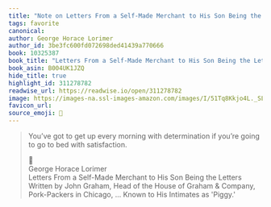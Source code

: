 ```yaml
---
title: "Note on Letters From a Self-Made Merchant to His Son Being the Letters Written by John Graham, Head of the House of Graham & Company, Pork-Packers in Chicago, ... Known to His Intimates as 'Piggy.' via George Horace Lorimer"
tags: favorite
canonical: 
author: George Horace Lorimer
author_id: 3be3fc600fd072698ded41439a770666
book: 10325387
book_title: "Letters From a Self-Made Merchant to His Son Being the Letters Written by John Graham, Head of the House of Graham & Company, Pork-Packers in Chicago, ... Known to His Intimates as 'Piggy.'"
book_asin: B004UK1JZQ
hide_title: true
highlight_id: 311278782
readwise_url: https://readwise.io/open/311278782
image: https://images-na.ssl-images-amazon.com/images/I/51Tq8Kkjo4L._SL200_.jpg
favicon_url: 
source_emoji: 📕
---
```


> You’ve got to get up every morning with determination if you’re going to go to bed with satisfaction.
> <div class="quoteback-footer"><div class="quoteback-avatar"><span class="mini-emoji"> 📕</span></div><div class="quoteback-metadata"><div class="metadata-inner"><span style="display:none">FROM:</span><div aria-label="George Horace Lorimer" class="quoteback-author"> George Horace Lorimer</div><div aria-label="Letters From a Self-Made Merchant to His Son Being the Letters Written by John Graham, Head of the House of Graham & Company, Pork-Packers in Chicago, ... Known to His Intimates as 'Piggy.'" class="quoteback-title"> Letters From a Self-Made Merchant to His Son Being the Letters Written by John Graham, Head of the House of Graham & Company, Pork-Packers in Chicago, ... Known to His Intimates as 'Piggy.'</div></div></div></div>